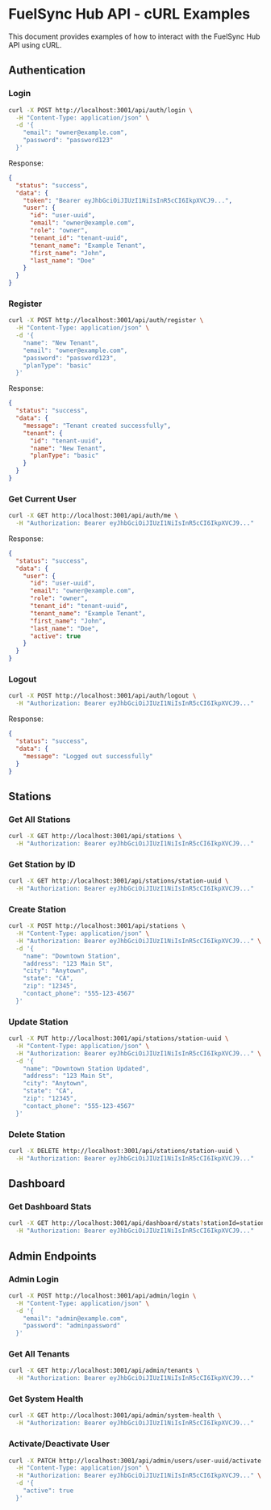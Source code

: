 # FuelSync Hub API - cURL Examples

This document provides examples of how to interact with the FuelSync Hub API using cURL.

## Authentication

### Login

```bash
curl -X POST http://localhost:3001/api/auth/login \
  -H "Content-Type: application/json" \
  -d '{
    "email": "owner@example.com",
    "password": "password123"
  }'
```

Response:
```json
{
  "status": "success",
  "data": {
    "token": "Bearer eyJhbGciOiJIUzI1NiIsInR5cCI6IkpXVCJ9...",
    "user": {
      "id": "user-uuid",
      "email": "owner@example.com",
      "role": "owner",
      "tenant_id": "tenant-uuid",
      "tenant_name": "Example Tenant",
      "first_name": "John",
      "last_name": "Doe"
    }
  }
}
```

### Register

```bash
curl -X POST http://localhost:3001/api/auth/register \
  -H "Content-Type: application/json" \
  -d '{
    "name": "New Tenant",
    "email": "owner@example.com",
    "password": "password123",
    "planType": "basic"
  }'
```

Response:
```json
{
  "status": "success",
  "data": {
    "message": "Tenant created successfully",
    "tenant": {
      "id": "tenant-uuid",
      "name": "New Tenant",
      "planType": "basic"
    }
  }
}
```

### Get Current User

```bash
curl -X GET http://localhost:3001/api/auth/me \
  -H "Authorization: Bearer eyJhbGciOiJIUzI1NiIsInR5cCI6IkpXVCJ9..."
```

Response:
```json
{
  "status": "success",
  "data": {
    "user": {
      "id": "user-uuid",
      "email": "owner@example.com",
      "role": "owner",
      "tenant_id": "tenant-uuid",
      "tenant_name": "Example Tenant",
      "first_name": "John",
      "last_name": "Doe",
      "active": true
    }
  }
}
```

### Logout

```bash
curl -X POST http://localhost:3001/api/auth/logout \
  -H "Authorization: Bearer eyJhbGciOiJIUzI1NiIsInR5cCI6IkpXVCJ9..."
```

Response:
```json
{
  "status": "success",
  "data": {
    "message": "Logged out successfully"
  }
}
```

## Stations

### Get All Stations

```bash
curl -X GET http://localhost:3001/api/stations \
  -H "Authorization: Bearer eyJhbGciOiJIUzI1NiIsInR5cCI6IkpXVCJ9..."
```

### Get Station by ID

```bash
curl -X GET http://localhost:3001/api/stations/station-uuid \
  -H "Authorization: Bearer eyJhbGciOiJIUzI1NiIsInR5cCI6IkpXVCJ9..."
```

### Create Station

```bash
curl -X POST http://localhost:3001/api/stations \
  -H "Content-Type: application/json" \
  -H "Authorization: Bearer eyJhbGciOiJIUzI1NiIsInR5cCI6IkpXVCJ9..." \
  -d '{
    "name": "Downtown Station",
    "address": "123 Main St",
    "city": "Anytown",
    "state": "CA",
    "zip": "12345",
    "contact_phone": "555-123-4567"
  }'
```

### Update Station

```bash
curl -X PUT http://localhost:3001/api/stations/station-uuid \
  -H "Content-Type: application/json" \
  -H "Authorization: Bearer eyJhbGciOiJIUzI1NiIsInR5cCI6IkpXVCJ9..." \
  -d '{
    "name": "Downtown Station Updated",
    "address": "123 Main St",
    "city": "Anytown",
    "state": "CA",
    "zip": "12345",
    "contact_phone": "555-123-4567"
  }'
```

### Delete Station

```bash
curl -X DELETE http://localhost:3001/api/stations/station-uuid \
  -H "Authorization: Bearer eyJhbGciOiJIUzI1NiIsInR5cCI6IkpXVCJ9..."
```

## Dashboard

### Get Dashboard Stats

```bash
curl -X GET http://localhost:3001/api/dashboard/stats?stationId=station-uuid \
  -H "Authorization: Bearer eyJhbGciOiJIUzI1NiIsInR5cCI6IkpXVCJ9..."
```

## Admin Endpoints

### Admin Login

```bash
curl -X POST http://localhost:3001/api/admin/login \
  -H "Content-Type: application/json" \
  -d '{
    "email": "admin@example.com",
    "password": "adminpassword"
  }'
```

### Get All Tenants

```bash
curl -X GET http://localhost:3001/api/admin/tenants \
  -H "Authorization: Bearer eyJhbGciOiJIUzI1NiIsInR5cCI6IkpXVCJ9..."
```

### Get System Health

```bash
curl -X GET http://localhost:3001/api/admin/system-health \
  -H "Authorization: Bearer eyJhbGciOiJIUzI1NiIsInR5cCI6IkpXVCJ9..."
```

### Activate/Deactivate User

```bash
curl -X PATCH http://localhost:3001/api/admin/users/user-uuid/activate \
  -H "Content-Type: application/json" \
  -H "Authorization: Bearer eyJhbGciOiJIUzI1NiIsInR5cCI6IkpXVCJ9..." \
  -d '{
    "active": true
  }'
```